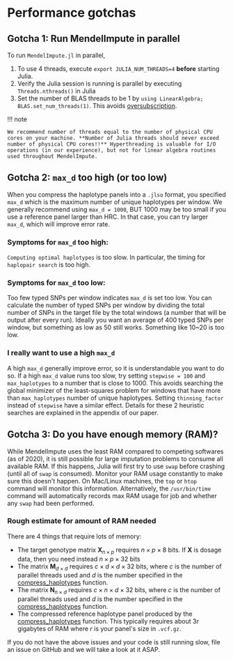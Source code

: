 
# Performance gotchas

## Gotcha 1: Run MendelImpute in parallel

To run `MendelImpute.jl` in parallel,
1. To use 4 threads, execute `export JULIA_NUM_THREADS=4` **before** starting Julia. 
2. Verify the Julia session is running is parallel by executing `Threads.nthreads()` in Julia
3. Set the number of BLAS threads to be 1 by `using LinearAlgebra; BLAS.set_num_threads(1)`. This avoids [oversubscription](https://ieeexplore.ieee.org/document/5470434). 

!!! note

    We recommend number of threads equal to the number of physical CPU cores on your machine. **Number of Julia threads should never exceed number of physical CPU cores!!** Hyperthreading is valuable for I/O operations (in our experience), but not for linear algebra routines used throughout MendelImpute. 

## Gotcha 2: `max_d` too high (or too low)

When you compress the haplotype panels into a `.jlso` format, you specified `max_d` which is the maximum number of unique haplotypes per window. We generally recommend using `max_d = 1000`, BUT 1000 may be too small if you use a reference panel larger than HRC. In that case, you can try larger `max_d`, which will improve error rate. 

### Symptoms for `max_d` too high:

`Computing optimal haplotypes` is too slow. In particular, the timing for `haplopair search` is too high. 

### Symptoms for `max_d` too low:

Too few typed SNPs per window indicates `max_d` is set too low. You can calculate the number of typed SNPs per window by dividing the total number of SNPs in the target file by the total windows (a number that will be output after every run). Ideally you want an average of 400 typed SNPs per window, but something as low as 50 still works. Something like 10~20 is too low. 

### I really want to use a high `max_d`

A high `max_d` generally improve error, so it is understandable you want to do so. If a high `max_d` value runs too slow, try setting `stepwise = 100` and `max_haplotypes` to a number that is close to 1000. This avoids searching the global minimizer of the least-squares problem for windows that have more than `max_haplotypes` number of unique haplotypes. Setting `thinning_factor` instead of `stepwise` have a similar effect. Details for these 2 heuristic searches are explained in the appendix of our paper. 

## Gotcha 3: Do you have enough memory (RAM)?

While MendelImpute uses the least RAM compared to competing softwares (as of 2020), it is still possible for large imputation problems to consume all available RAM. If this happens, Julia will first try to use `swap` before crashing (until all of `swap` is consumed). Monitor your RAM usage constantly to make sure this doesn't happen. On Mac/Linux machines, the `top` or `htop` command will monitor this information. Alternatively, the `/usr/bin/time` command will automatically records max RAM usage for job and whether any `swap` had been performed. 

### Rough estimate for amount of RAM needed

There are 4 things that require lots of memory:
+ The target genotype matrix $\mathbf{X}_{n \times p}$ requires $n \times p \times 8$ bits. If $\mathbf{X}$ is dosage data, then you need instead $n \times p \times 32$ bits
+ The matrix $\mathbf{M}_{d \times d}$ requires $c \times d \times d \times 32$ bits, where $c$ is the number of parallel threads used and $d$ is the number specified in the [compress_haplotypes](https://openmendel.github.io/MendelImpute/dev/man/api/#MendelImpute.compress_haplotypes) function.
+ The matrix $\mathbf{N}_{n \times d}$ requires $c \times n \times d \times 32$ bits, where $c$ is the number of parallel threads used and $d$ is the number specified in the [compress_haplotypes](https://openmendel.github.io/MendelImpute/dev/man/api/#MendelImpute.compress_haplotypes) function.
+ The compressed reference haplotype panel produced by the [compress_haplotypes](https://openmendel.github.io/MendelImpute/dev/man/api/#MendelImpute.compress_haplotypes) function. This typically requires about $3r$ gigabytes of RAM where $r$ is your panel's size in `.vcf.gz`. 

If you do not have the above issues and your code is still running slow, file an issue on GitHub and we will take a look at it ASAP. 
